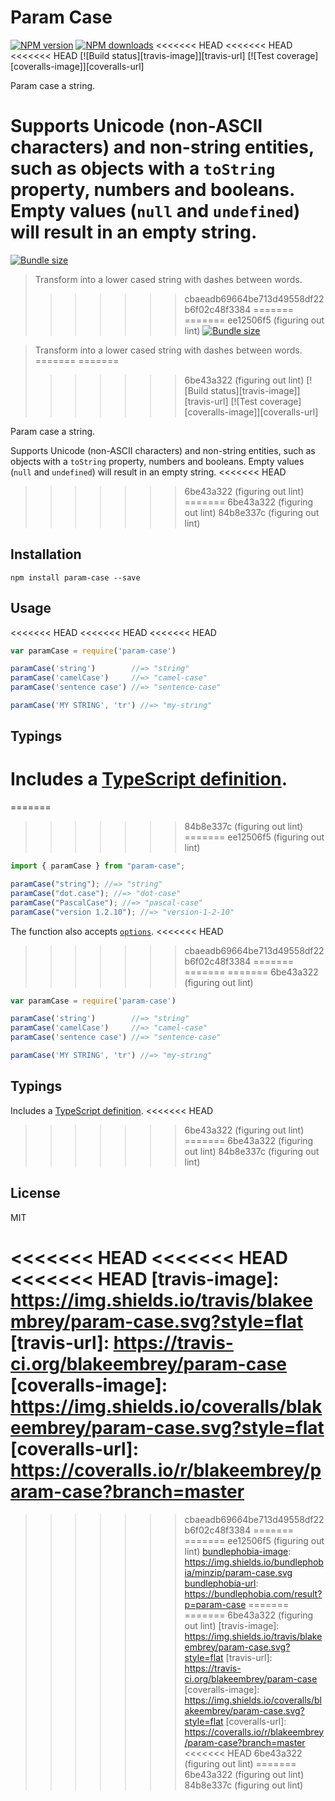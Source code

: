 # Param Case

[![NPM version][npm-image]][npm-url]
[![NPM downloads][downloads-image]][downloads-url]
<<<<<<< HEAD
<<<<<<< HEAD
<<<<<<< HEAD
[![Build status][travis-image]][travis-url]
[![Test coverage][coveralls-image]][coveralls-url]

Param case a string.

Supports Unicode (non-ASCII characters) and non-string entities, such as objects with a `toString` property, numbers and booleans. Empty values (`null` and `undefined`) will result in an empty string.
=======
[![Bundle size][bundlephobia-image]][bundlephobia-url]

> Transform into a lower cased string with dashes between words.
>>>>>>> cbaeadb69664be713d49558df22b6f02c48f3384
=======
=======
>>>>>>> ee12506f5 (figuring out lint)
[![Bundle size][bundlephobia-image]][bundlephobia-url]

> Transform into a lower cased string with dashes between words.
=======
=======
>>>>>>> 6be43a322 (figuring out lint)
[![Build status][travis-image]][travis-url]
[![Test coverage][coveralls-image]][coveralls-url]

Param case a string.

Supports Unicode (non-ASCII characters) and non-string entities, such as objects with a `toString` property, numbers and booleans. Empty values (`null` and `undefined`) will result in an empty string.
<<<<<<< HEAD
>>>>>>> 6be43a322 (figuring out lint)
=======
>>>>>>> 6be43a322 (figuring out lint)
>>>>>>> 84b8e337c (figuring out lint)

## Installation

```
npm install param-case --save
```

## Usage

<<<<<<< HEAD
<<<<<<< HEAD
<<<<<<< HEAD
```javascript
var paramCase = require('param-case')

paramCase('string')        //=> "string"
paramCase('camelCase')     //=> "camel-case"
paramCase('sentence case') //=> "sentence-case"

paramCase('MY STRING', 'tr') //=> "my-strıng"
```

## Typings

Includes a [TypeScript definition](param-case.d.ts).
=======
=======
>>>>>>> 84b8e337c (figuring out lint)
=======
>>>>>>> ee12506f5 (figuring out lint)
```js
import { paramCase } from "param-case";

paramCase("string"); //=> "string"
paramCase("dot.case"); //=> "dot-case"
paramCase("PascalCase"); //=> "pascal-case"
paramCase("version 1.2.10"); //=> "version-1-2-10"
```

The function also accepts [`options`](https://github.com/blakeembrey/change-case#options).
<<<<<<< HEAD
>>>>>>> cbaeadb69664be713d49558df22b6f02c48f3384
=======
=======
=======
>>>>>>> 6be43a322 (figuring out lint)
```javascript
var paramCase = require('param-case')

paramCase('string')        //=> "string"
paramCase('camelCase')     //=> "camel-case"
paramCase('sentence case') //=> "sentence-case"

paramCase('MY STRING', 'tr') //=> "my-strıng"
```

## Typings

Includes a [TypeScript definition](param-case.d.ts).
<<<<<<< HEAD
>>>>>>> 6be43a322 (figuring out lint)
=======
>>>>>>> 6be43a322 (figuring out lint)
>>>>>>> 84b8e337c (figuring out lint)

## License

MIT

[npm-image]: https://img.shields.io/npm/v/param-case.svg?style=flat
[npm-url]: https://npmjs.org/package/param-case
[downloads-image]: https://img.shields.io/npm/dm/param-case.svg?style=flat
[downloads-url]: https://npmjs.org/package/param-case
<<<<<<< HEAD
<<<<<<< HEAD
<<<<<<< HEAD
[travis-image]: https://img.shields.io/travis/blakeembrey/param-case.svg?style=flat
[travis-url]: https://travis-ci.org/blakeembrey/param-case
[coveralls-image]: https://img.shields.io/coveralls/blakeembrey/param-case.svg?style=flat
[coveralls-url]: https://coveralls.io/r/blakeembrey/param-case?branch=master
=======
[bundlephobia-image]: https://img.shields.io/bundlephobia/minzip/param-case.svg
[bundlephobia-url]: https://bundlephobia.com/result?p=param-case
>>>>>>> cbaeadb69664be713d49558df22b6f02c48f3384
=======
=======
>>>>>>> ee12506f5 (figuring out lint)
[bundlephobia-image]: https://img.shields.io/bundlephobia/minzip/param-case.svg
[bundlephobia-url]: https://bundlephobia.com/result?p=param-case
=======
=======
>>>>>>> 6be43a322 (figuring out lint)
[travis-image]: https://img.shields.io/travis/blakeembrey/param-case.svg?style=flat
[travis-url]: https://travis-ci.org/blakeembrey/param-case
[coveralls-image]: https://img.shields.io/coveralls/blakeembrey/param-case.svg?style=flat
[coveralls-url]: https://coveralls.io/r/blakeembrey/param-case?branch=master
<<<<<<< HEAD
>>>>>>> 6be43a322 (figuring out lint)
=======
>>>>>>> 6be43a322 (figuring out lint)
>>>>>>> 84b8e337c (figuring out lint)

